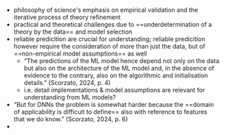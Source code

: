 - philosophy of science's emphasis on empirical validation and the iterative process of theory refinement
- practical and theoretical challenges due to ==underdetermination of a theory by the data== and model selection
- reliable predicition are crucial for understanding; reliable predicition however require the consideration of more than just the data, but of ==non-empirical model assumptions== as well
	- “The predictions of the ML model hence depend not only on the data but also on the architecture of the ML model and, in the absence of evidence to the contrary, also on the algorithmic and initialisation details.” (Scorzato, 2024, p. 4) 
	- i.e. detail implementations & model assumptions are relevant for understanding from ML models?
- “But for DNNs the problem is somewhat harder because the ==domain of applicability is difficult to define== also with reference to features that we do know.” (Scorzato, 2024, p. 6)
- 
